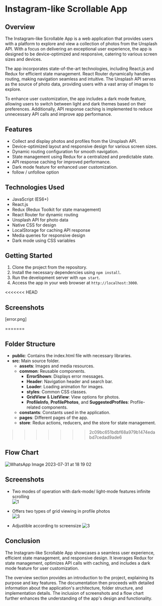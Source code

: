 # Instagram-like Scrollable App

## Overview
The Instagram-like Scrollable App is a web application that provides users with a platform to explore and view a collection of photos from the Unsplash API. With a focus on delivering an exceptional user experience, the app is designed to be device-optimized and responsive, catering to various screen sizes and devices.

The app incorporates state-of-the-art technologies, including React.js and Redux for efficient state management. React Router dynamically handles routing, making navigation seamless and intuitive. The Unsplash API serves as the source of photo data, providing users with a vast array of images to explore.

To enhance user customization, the app includes a dark mode feature, allowing users to switch between light and dark themes based on their preferences. Additionally, API response caching is implemented to reduce unnecessary API calls and improve app performance.

## Features
- Collect and display photos and profiles  from the Unsplash API.
- Device-optimized layout and responsive design for various screen sizes.
- Dynamic routing configuration for smooth navigation.
- State management using Redux for a centralized and predictable state.
- API response caching for improved performance.
- Dark mode feature for enhanced user customization.
- follow / unfollow option 

## Technologies Used
- JavaScript (ES6+)
- React.js
- Redux (Redux Toolkit for state management)
- React Router for dynamic routing
- Unsplash API for photo data
- Native CSS for design
- LocalStorage for caching API response
- Media queries for responsive design
- Dark mode using CSS variables

## Getting Started
1. Clone the project from the repository.
2. Install the necessary dependencies using `npm install`.
3. Run the development server with `npm start`.
4. Access the app in your web browser at `http://localhost:3000`.

<<<<<<< HEAD
## Screenshots
[error.png]

=======
## Folder Structure

- **public**: Contains the index.html file with necessary libraries.
- **src**: Main source folder.
  - **assets**: Images and media resources.
  - **common**: Reusable components.
    - **ErrorShown**: Displays error messages.
    - **Header**: Navigation header and search bar.
    - **Loader**: Loading animation for images.
    - **styles**: Common CSS classes.
    - **GridView** & **ListView**: View options for photos.
    - **ProfileInfo**, **ProfilePhotos**, and **SuggestedProfiles**: Profile-related components.
  - **constants**: Constants used in the application.
  - **pages**: Different pages of the app.
  - **store**: Redux actions, reducers, and the store for state management.
>>>>>>> 2c09bc651bdbf68a979b1474edabd7cedad9ade6

## Flow Chart
![WhatsApp Image 2023-07-31 at 18 19 02](https://github.com/arajeet-arj/Assignment/assets/103362957/82bf5460-b73a-45e8-b900-03b3e968ba28)

## Screenshots

- Two modes of operation with dark-mode/ light-mode features infinite scrolling  
![1](https://github.com/arajeet-arj/Assignment/assets/103362957/715b5e50-5712-440d-9333-e2195472ff25)

- Offers two types of grid viewing in profile photos  
![3](https://github.com/arajeet-arj/Assignment/assets/103362957/845e52bc-a874-4796-9ffa-e8a07ac8f538)

 - Adjustible according to screensize 
![3](https://github.com/arajeet-arj/Assignment/assets/103362957/a808014b-cbdb-4bf0-8310-4279d320f8bb)


## Conclusion
The Instagram-like Scrollable App showcases a seamless user experience, efficient state management, and responsive design. It leverages Redux for state management, optimizes API calls with caching, and includes a dark mode feature for user customization.

The overview section provides an introduction to the project, explaining its purpose and key features. The documentation then proceeds with detailed information about the application's architecture, folder structure, and implementation details. The inclusion of screenshots and a flow chart further enhances the understanding of the app's design and functionality.
